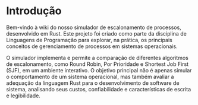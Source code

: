 # Introdução

Bem-vindo à wiki do nosso simulador de escalonamento de processos, desenvolvido em Rust. Este projeto foi criado como parte da disciplina de Linguagens de Programação para explorar, na prática, os principais conceitos de gerenciamento de processos em sistemas operacionais.

O simulador implementa e permite a comparação de diferentes algoritmos de escalonamento, como Round Robin, Por Prioridade e Shortest Job First (SJF), em um ambiente interativo. O objetivo principal não é apenas simular o comportamento de um sistema operacional, mas também avaliar a adequação da linguagem Rust para o desenvolvimento de software de sistema, analisando seus custos, confiabilidade e características de escrita e legibilidade.

